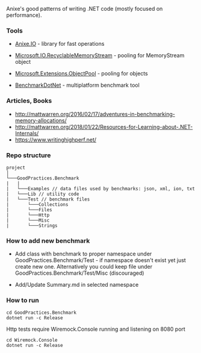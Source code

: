 Anixe's good patterns of writing .NET code (mostly focused on performance).

### Tools
- [Anixe.IO](https://www.nuget.org/packages/Anixe.IO/) - library for fast operations

- [Microsoft.IO.RecyclableMemoryStream](https://github.com/Microsoft/Microsoft.IO.RecyclableMemoryStream) - pooling for MemoryStream object

- [Microsoft.Extensions.ObjectPool](https://github.com/aspnet/Extensions/tree/master/src/ObjectPool) - pooling for objects 

- [BenchmarkDotNet](https://benchmarkdotnet.org/articles/overview.html) - multiplatform benchmark tool

### Articles, Books
- http://mattwarren.org/2016/02/17/adventures-in-benchmarking-memory-allocations/
- http://mattwarren.org/2018/01/22/Resources-for-Learning-about-.NET-Internals/
- https://www.writinghighperf.net/

### Repo structure
```
project
│
└───GoodPractices.Benchmark
|   |  
|   └───Examples // data files used by benchmarks: json, xml, ion, txt 
|   └───Lib // utility code 
|   └───Test // benchmark files 
|       └───Collections  
|       └───Files  
|       └───Http  
|       └───Misc  
|       └───Strings  
```

### How to add new benchmark
- Add class with benchmark to proper namespace under GoodPractices.Benchmark/Test - if namespace doesn't exist yet just create new one. Alternatively you could keep file under GoodPractices.Benchmark/Test/Misc (discouraged)

- Add/Update Summary.md in selected namespace

### How to run
```
cd GoodPractices.Benchmark
dotnet run -c Release
```

Http tests require Wiremock.Console running and listening on 8080 port
```
cd Wiremock.Console
dotnet run -c Release
```